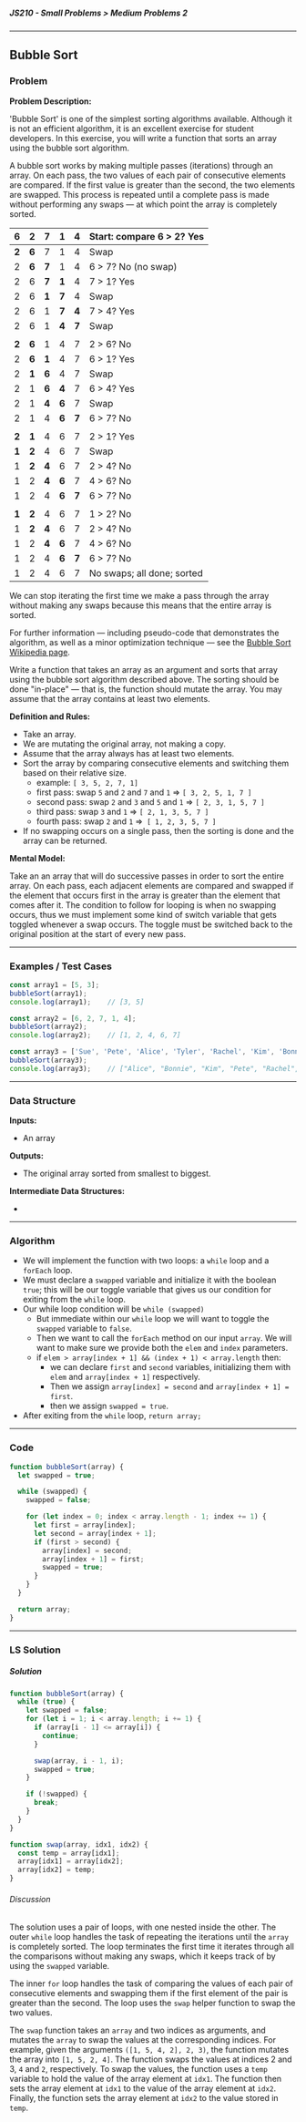 ##### JS210 - Small Problems > Medium Problems 2

---

## Bubble Sort

### Problem

**Problem Description:**

'Bubble Sort' is one of the simplest sorting algorithms available. Although it is not an efficient algorithm, it is an excellent exercise for student developers. In this exercise, you will write a function that sorts an array using the bubble sort algorithm.  

A bubble sort works by making multiple passes (iterations) through an array. On each pass, the two values of each pair of consecutive elements are compared. If the first value is greater than the second, the two elements are swapped. This process is repeated until a complete pass is made without performing any swaps — at which point the array is completely sorted.  

| **6** | **2** | 7     | 1     | 4     | Start: compare 6 > 2? Yes  |
| ----- | ----- | ----- | ----- | ----- | -------------------------- |
| **2** | **6** | 7     | 1     | 4     | Swap                       |
| 2     | **6** | **7** | 1     | 4     | 6 > 7? No (no swap)        |
| 2     | 6     | **7** | **1** | 4     | 7 > 1? Yes                 |
| 2     | 6     | **1** | **7** | 4     | Swap                       |
| 2     | 6     | 1     | **7** | **4** | 7 > 4? Yes                 |
| 2     | 6     | 1     | **4** | **7** | Swap                       |
|       |       |       |       |       |                            |
| **2** | **6** | 1     | 4     | 7     | 2 > 6? No                  |
| 2     | **6** | **1** | 4     | 7     | 6 > 1? Yes                 |
| 2     | **1** | **6** | 4     | 7     | Swap                       |
| 2     | 1     | **6** | **4** | 7     | 6 > 4? Yes                 |
| 2     | 1     | **4** | **6** | 7     | Swap                       |
| 2     | 1     | 4     | **6** | **7** | 6 > 7? No                  |
|       |       |       |       |       |                            |
| **2** | **1** | 4     | 6     | 7     | 2 > 1? Yes                 |
| **1** | **2** | 4     | 6     | 7     | Swap                       |
| 1     | **2** | **4** | 6     | 7     | 2 > 4? No                  |
| 1     | 2     | **4** | **6** | 7     | 4 > 6? No                  |
| 1     | 2     | 4     | **6** | **7** | 6 > 7? No                  |
|       |       |       |       |       |                            |
| **1** | **2** | 4     | 6     | 7     | 1 > 2? No                  |
| 1     | **2** | **4** | 6     | 7     | 2 > 4? No                  |
| 1     | 2     | **4** | **6** | 7     | 4 > 6? No                  |
| 1     | 2     | 4     | **6** | **7** | 6 > 7? No                  |
| 1     | 2     | 4     | 6     | 7     | No swaps; all done; sorted |

We can stop iterating the first time we make a pass through the array without making any swaps because this means that the entire array is sorted.  

For further information — including pseudo-code that demonstrates the algorithm, as well as a minor optimization technique — see the [Bubble Sort Wikipedia page](https://en.wikipedia.org/wiki/Bubble_sort).  

Write a function that takes an array as an argument and sorts that array using the bubble sort algorithm described above. The sorting should be done "in-place" — that is, the function should mutate the array. You may assume that the array contains at least two elements.  

**Definition and Rules:**

* Take an array.
* We are mutating the original array, not making a copy.
* Assume that the array always has at least two elements.
* Sort the array by comparing consecutive elements and switching them based on their relative size.
  * example:  `[ 3, 5, 2, 7, 1]` 
  * first pass: swap `5` and `2` and `7` and `1` => `[ 3, 2, 5, 1, 7 ]`
  * second pass: swap `2` and `3` and `5` and `1` => `[ 2, 3, 1, 5, 7 ]`
  * third pass: swap `3` and `1` => `[ 2, 1, 3, 5, 7 ]`
  * fourth pass: swap `2` and `1` =>` [ 1, 2, 3, 5, 7 ]`
* If no swapping occurs on a single pass, then the sorting is done and the array can be returned.

**Mental Model:**

Take an an array that will do successive passes in order to sort the entire array. On each pass, each adjacent elements are compared and swapped if the element that occurs first in the array is greater than the element that comes after it. The condition to follow for looping is when no swapping occurs, thus we must implement some kind of switch variable that gets toggled whenever a swap occurs. The toggle must be switched back to the original position at the start of every new pass.

---

### Examples / Test Cases

```javascript
const array1 = [5, 3];
bubbleSort(array1);
console.log(array1);    // [3, 5]

const array2 = [6, 2, 7, 1, 4];
bubbleSort(array2);
console.log(array2);    // [1, 2, 4, 6, 7]

const array3 = ['Sue', 'Pete', 'Alice', 'Tyler', 'Rachel', 'Kim', 'Bonnie'];
bubbleSort(array3);
console.log(array3);    // ["Alice", "Bonnie", "Kim", "Pete", "Rachel", "Sue", "Tyler"]
```

---

### Data Structure

**Inputs:**

* An array

**Outputs:**

* The original array sorted from smallest to biggest.

**Intermediate Data Structures:**

* 

---

### Algorithm

* We will implement the function with two loops: a `while` loop and a `forEach` loop.
* We must declare a `swapped` variable and initialize it with the boolean `true`; this will be our toggle variable that gives us our condition for exiting from the `while` loop.
* Our while loop condition will be `while (swapped)`
  * But immediate within our `while` loop we will want to toggle the `swapped` variable to `false`.
  * Then we want to call the `forEach` method on our input `array`. We will want to make sure we provide both the `elem` and `index` parameters.
  * if `elem > array[index + 1] && (index + 1) < array.length` then:
    * we can declare `first` and `second` variables, initializing them with `elem` and `array[index + 1]` respectively.
    * Then we assign `array[index] = second` and `array[index + 1] = first`.
    * then we assign `swapped = true`.
* After exiting from the `while` loop, `return array;`



---

### Code

```javascript
function bubbleSort(array) {
  let swapped = true;

  while (swapped) {
    swapped = false;

    for (let index = 0; index < array.length - 1; index += 1) {
      let first = array[index];
      let second = array[index + 1];
      if (first > second) {
        array[index] = second;
        array[index + 1] = first;
        swapped = true;
      }
    }
  }

  return array;
}
```

---

### LS Solution

##### Solution

```javascript
function bubbleSort(array) {
  while (true) {
    let swapped = false;
    for (let i = 1; i < array.length; i += 1) {
      if (array[i - 1] <= array[i]) {
        continue;
      }

      swap(array, i - 1, i);
      swapped = true;
    }

    if (!swapped) {
      break;
    }
  }
}

function swap(array, idx1, idx2) {
  const temp = array[idx1];
  array[idx1] = array[idx2];
  array[idx2] = temp;
}
```

###### Discussion

The solution uses a pair of loops, with one nested inside the other. The outer `while` loop handles the task of repeating the iterations until the `array` is completely sorted. The loop terminates the first time it iterates through all the comparisons without making any swaps, which it keeps track of by using the `swapped` variable.  

The inner `for` loop handles the task of comparing the values of each pair of consecutive elements and swapping them if the first element of the pair is greater than the second. The loop uses the `swap` helper function to swap the two values.  

The `swap` function takes an `array` and two indices as arguments, and mutates the `array` to swap the values at the corresponding indices. For example, given the arguments `([1, 5, 4, 2], 2, 3)`, the function mutates the array into `[1, 5, 2, 4]`. The function swaps the values at indices 2 and 3, `4` and `2`, respectively. To swap the values, the function uses a `temp` variable to hold the value of the array element at `idx1`. The function then sets the array element at `idx1` to the value of the array element at `idx2`. Finally, the function sets the array element at `idx2` to the value stored in `temp`.

